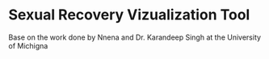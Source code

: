 # Sexual Recovery Vizualization Tool
Base on the work done by Nnena and Dr. Karandeep Singh at the University of Michigna
